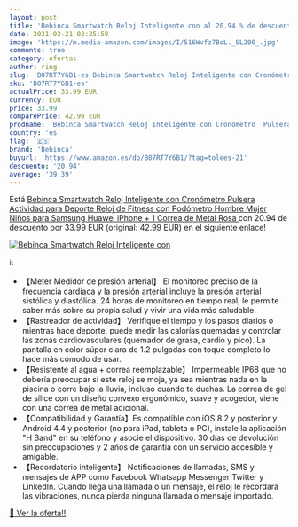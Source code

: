 ```yaml
---
layout: post
title: 'Bebinca Smartwatch Reloj Inteligente con al 20.94 % de descuento'
date: 2021-02-21 02:25:58
image: 'https://m.media-amazon.com/images/I/516Wvfz7BoL._SL200_.jpg'
comments: true
category: ofertas
author: ring
slug: 'B07RT7Y6B1-es Bebinca Smartwatch Reloj Inteligente con Cronómetro...'
sku: 'B07RT7Y6B1-es'
actualPrice: 33.99 EUR
currency: EUR
price: 33.99
comparePrice: 42.99 EUR
prodname: 'Bebinca Smartwatch Reloj Inteligente con Cronómetro  Pulsera Actividad para Deporte Reloj de Fitness con Podómetro Hombre Mujer Niños para Samsung Huawei iPhone + 1 Correa de Metal Rosa '
country: 'es'
flag: '🇪🇸'
brand: 'Bebinca'
buyurl: 'https://www.amazon.es/dp/B07RT7Y6B1/?tag=tolees-21'
descuento: '20.94'
average: '39.39'
---
```


Está [Bebinca Smartwatch Reloj Inteligente con Cronómetro  Pulsera Actividad para Deporte Reloj de Fitness con Podómetro Hombre Mujer Niños para Samsung Huawei iPhone + 1 Correa de Metal Rosa ](https://www.amazon.es/dp/B07RT7Y6B1/?tag=tolees-21) con 20.94 de descuento por 33.99 EUR (original: 42.99 EUR) en el siguiente enlace!

[![Bebinca Smartwatch Reloj Inteligente con](https://m.media-amazon.com/images/I/516Wvfz7BoL._SL200_.jpg)](https://www.amazon.es/dp/B07RT7Y6B1/?tag=tolees-21)

ℹ️:

- 【Meter Medidor de presión arterial】 El monitoreo preciso de la frecuencia cardíaca y la presión arterial incluye la presión arterial sistólica y diastólica. 24 horas de monitoreo en tiempo real, le permite saber más sobre su propia salud y vivir una vida más saludable.
- 【Rastreador de actividad】 Verifique el tiempo y los pasos diarios o mientras hace deporte, puede medir las calorías quemadas y controlar las zonas cardiovasculares (quemador de grasa, cardio y pico). La pantalla en color súper clara de 1.2 pulgadas con toque completo lo hace más cómodo de usar.
- 【Resistente al agua + correa reemplazable】 Impermeable IP68 que no debería preocupar si este reloj se moja, ya sea mientras nada en la piscina o corre bajo la lluvia, incluso cuando te duchas. La correa de gel de sílice con un diseño convexo ergonómico, suave y acogedor, viene con una correa de metal adicional.
- 【Compatibilidad y Garantía】Es compatible con iOS 8.2 y posterior y Android 4.4 y posterior (no para iPad, tableta o PC), instale la aplicación "H Band" en su teléfono y asocie el dispositivo. 30 días de devolución sin preocupaciones y 2 años de garantía con un servicio accesible y amigable.
- 【Recordatorio inteligente】 Notificaciones de llamadas, SMS y mensajes de APP como Facebook Whatsapp Messenger Twitter y LinkedIn. Cuando llega una llamada o un mensaje, el reloj le recordará las vibraciones, nunca pierda ninguna llamada o mensaje importado.

[🛒 Ver la oferta!!](https://www.amazon.es/dp/B07RT7Y6B1/?tag=tolees-21)
